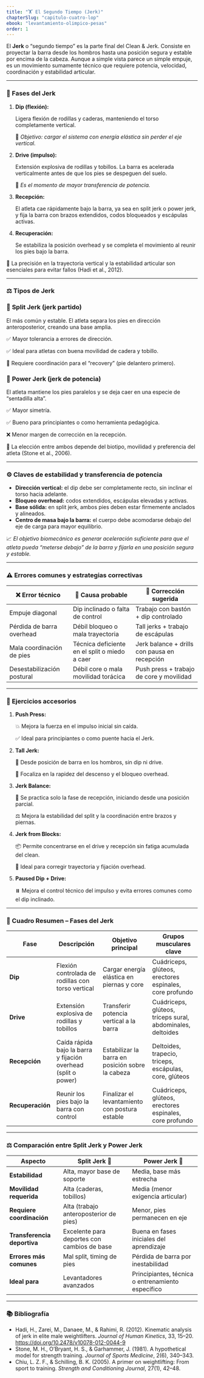 ```yaml
---
title: "🏋 El Segundo Tiempo (Jerk)"
chapterSlug: "capitulo-cuatro-lop"
ebook: "levantamiento-olimpico-pesas"
order: 1
---
```


El **Jerk** o “segundo tiempo” es la parte final del Clean & Jerk. Consiste en proyectar la barra desde los hombros hasta una posición segura y estable por encima de la cabeza. Aunque a simple vista parece un simple empuje, es un movimiento sumamente técnico que requiere potencia, velocidad, coordinación y estabilidad articular.

---

### 🔄 Fases del Jerk

1. **Dip (flexión):**
    
    Ligera flexión de rodillas y caderas, manteniendo el torso completamente vertical.
    
    🔑 *Objetivo: cargar el sistema con energía elástica sin perder el eje vertical.*
    
2. **Drive (impulso):**
    
    Extensión explosiva de rodillas y tobillos. La barra es acelerada verticalmente antes de que los pies se despeguen del suelo.
    
    🔑 *Es el momento de mayor transferencia de potencia.*
    
3. **Recepción:**
    
    El atleta cae rápidamente bajo la barra, ya sea en split jerk o power jerk, y fija la barra con brazos extendidos, codos bloqueados y escápulas activas.
    
4. **Recuperación:**
    
    Se estabiliza la posición overhead y se completa el movimiento al reunir los pies bajo la barra.
    

📌 La precisión en la trayectoria vertical y la estabilidad articular son esenciales para evitar fallos (Hadi et al., 2012).

---

### ⚖️ Tipos de Jerk

### 🦵 **Split Jerk** (jerk partido)

El más común y estable. El atleta separa los pies en dirección anteroposterior, creando una base amplia.

✅ Mayor tolerancia a errores de dirección.

✅ Ideal para atletas con buena movilidad de cadera y tobillo.

🔁 Requiere coordinación para el “recovery” (pie delantero primero).

### 🧱 **Power Jerk** (jerk de potencia)

El atleta mantiene los pies paralelos y se deja caer en una especie de “sentadilla alta”.

✅ Mayor simetría.

✅ Bueno para principiantes o como herramienta pedagógica.

❌ Menor margen de corrección en la recepción.

📌 La elección entre ambos depende del biotipo, movilidad y preferencia del atleta (Stone et al., 2006).

---

### ⚙️ Claves de estabilidad y transferencia de potencia

- **Dirección vertical:** el dip debe ser completamente recto, sin inclinar el torso hacia adelante.
- **Bloqueo overhead:** codos extendidos, escápulas elevadas y activas.
- **Base sólida:** en split jerk, ambos pies deben estar firmemente anclados y alineados.
- **Centro de masa bajo la barra:** el cuerpo debe acomodarse debajo del eje de carga para mayor equilibrio.

📈 *El objetivo biomecánico es generar aceleración suficiente para que el atleta pueda “meterse debajo” de la barra y fijarla en una posición segura y estable.*

---

### ⚠️ Errores comunes y estrategias correctivas

| ❌ Error técnico | 💬 Causa probable | 🔧 Corrección sugerida |
| --- | --- | --- |
| Empuje diagonal | Dip inclinado o falta de control | Trabajo con bastón + dip controlado |
| Pérdida de barra overhead | Débil bloqueo o mala trayectoria | Tall jerks + trabajo de escápulas |
| Mala coordinación de pies | Técnica deficiente en el split o miedo a caer | Jerk balance + drills con pausa en recepción |
| Desestabilización postural | Débil core o mala movilidad torácica | Push press + trabajo de core y movilidad |

---

### 🧰 Ejercicios accesorios

1. **Push Press:**
    
    💥 Mejora la fuerza en el impulso inicial sin caída.
    
    ✅ Ideal para principiantes o como puente hacia el Jerk.
    
2. **Tall Jerk:**
    
    📍 Desde posición de barra en los hombros, sin dip ni drive.
    
    🧠 Focaliza en la rapidez del descenso y el bloqueo overhead.
    
3. **Jerk Balance:**
    
    🦶 Se practica solo la fase de recepción, iniciando desde una posición parcial.
    
    ⚖️ Mejora la estabilidad del split y la coordinación entre brazos y piernas.
    
4. **Jerk from Blocks:**
    
    📦 Permite concentrarse en el drive y recepción sin fatiga acumulada del clean.
    
    🔁 Ideal para corregir trayectoria y fijación overhead.
    
5. **Paused Dip + Drive:**
    
    ⏸️ Mejora el control técnico del impulso y evita errores comunes como el dip inclinado.
    

---

### 🧠 Cuadro Resumen – Fases del Jerk

| **Fase** | **Descripción** | **Objetivo principal** | **Grupos musculares clave** |
| --- | --- | --- | --- |
| **Dip** | Flexión controlada de rodillas con torso vertical | Cargar energía elástica en piernas y core | Cuádriceps, glúteos, erectores espinales, core profundo |
| **Drive** | Extensión explosiva de rodillas y tobillos | Transferir potencia vertical a la barra | Cuádriceps, glúteos, tríceps sural, abdominales, deltoides |
| **Recepción** | Caída rápida bajo la barra y fijación overhead (split o power) | Estabilizar la barra en posición sobre la cabeza | Deltoides, trapecio, triceps, escápulas, core, glúteos |
| **Recuperación** | Reunir los pies bajo la barra con control | Finalizar el levantamiento con postura estable | Cuádriceps, glúteos, erectores espinales, core profundo |

---

### ⚖️ Comparación entre Split Jerk y Power Jerk

| **Aspecto** | **Split Jerk** 🦵 | **Power Jerk** 🧱 |
| --- | --- | --- |
| **Estabilidad** | Alta, mayor base de soporte | Media, base más estrecha |
| **Movilidad requerida** | Alta (caderas, tobillos) | Media (menor exigencia articular) |
| **Requiere coordinación** | Alta (trabajo anteroposterior de pies) | Menor, pies permanecen en eje |
| **Transferencia deportiva** | Excelente para deportes con cambios de base | Buena en fases iniciales del aprendizaje |
| **Errores más comunes** | Mal split, timing de pies | Pérdida de barra por inestabilidad |
| **Ideal para** | Levantadores avanzados | Principiantes, técnica o entrenamiento específico |

---

### 📚 Bibliografía

- Hadi, H., Zarei, M., Danaee, M., & Rahimi, R. (2012). Kinematic analysis of jerk in elite male weightlifters. *Journal of Human Kinetics*, 33, 15–20. https://doi.org/10.2478/v10078-012-0044-9
- Stone, M. H., O’Bryant, H. S., & Garhammer, J. (1981). A hypothetical model for strength training. *Journal of Sports Medicine*, 2(6), 340–343.
- Chiu, L. Z. F., & Schilling, B. K. (2005). A primer on weightlifting: From sport to training. *Strength and Conditioning Journal*, 27(1), 42–48.